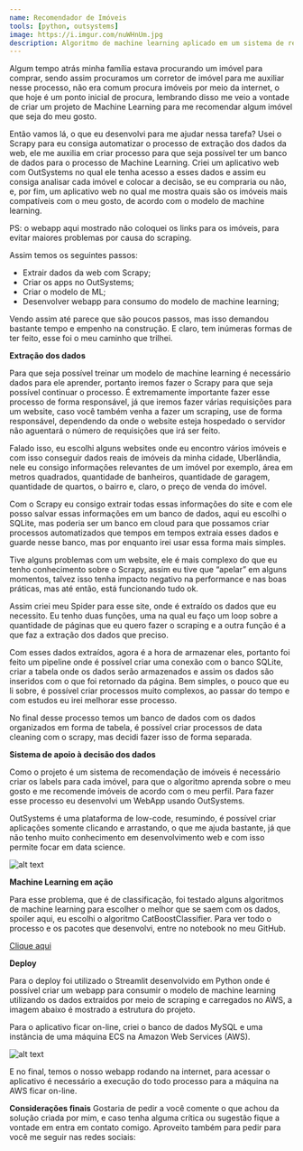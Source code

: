 ```yaml
---
name: Recomendador de Imóveis
tools: [python, outsystems]
image: https://i.imgur.com/nuWHnUm.jpg
description: Algoritmo de machine learning aplicado em um sistema de recomendação de imóvel
---
```


Algum tempo atrás minha família estava procurando um imóvel para comprar, sendo assim procuramos um corretor de imóvel para me auxiliar nesse processo, não era comum procura imóveis por meio da internet, o que hoje é um ponto inicial de procura, lembrando disso me veio a vontade de criar um projeto de Machine Learning para me recomendar algum imóvel que seja do meu gosto.

Então vamos lá, o que eu desenvolvi para me ajudar nessa tarefa? Usei o Scrapy para eu consiga automatizar o processo de extração dos dados da web, ele me auxilia em criar processo para que seja possível ter um banco de dados para o processo de Machine Learning. Criei um aplicativo web com OutSystems no qual ele tenha acesso a esses dados e assim eu consiga analisar cada imóvel e colocar a decisão, se eu compraria ou não, e, por fim, um aplicativo web no qual me mostra quais são os imóveis mais compatíveis com o meu gosto, de acordo com o modelo de machine learning. 

PS: o webapp aqui mostrado não coloquei os links para os imóveis, para evitar maiores problemas por causa do scraping.

Assim temos os seguintes passos: 

- Extrair dados da web com Scrapy; 
- Criar os apps no OutSystems; 
- Criar o modelo de ML; 
- Desenvolver webapp para consumo do modelo de machine learning;

Vendo assim até parece que são poucos passos, mas isso demandou bastante tempo e empenho na construção. E claro, tem inúmeras formas de ter feito, esse foi o meu caminho que trilhei.

**Extração dos dados**

Para que seja possível treinar um modelo de machine learning é necessário dados para ele aprender, portanto iremos fazer o Scrapy para que seja possível continuar o processo. É extremamente importante fazer esse processo de forma responsável, já que iremos fazer várias requisições para um website, caso você também venha a fazer um scraping, use de forma responsável, dependendo da onde o website esteja hospedado o servidor não aguentará o número de requisições que irá ser feito. 

Falado isso, eu escolhi alguns websites onde eu encontro vários imóveis e com isso conseguir dados reais de imóveis da minha cidade, Uberlândia, nele eu consigo informações relevantes de um imóvel por exemplo, área em metros quadrados, quantidade de banheiros, quantidade de garagem, quantidade de quartos, o bairro e, claro, o preço de venda do imóvel. 

Com o Scrapy eu consigo extrair todas essas informações do site e com ele posso salvar essas informações em um banco de dados, aqui eu escolhi o SQLite, mas poderia ser um banco em cloud para que possamos criar processos automatizados que tempos em tempos extraia esses dados e guarde nesse banco, mas por enquanto irei usar essa forma mais simples. 

Tive alguns problemas com um website, ele é mais complexo do que eu tenho conhecimento sobre o Scrapy, assim eu tive que “apelar” em alguns momentos, talvez isso tenha impacto negativo na performance e nas boas práticas, mas até então, está funcionando tudo ok. 

Assim criei meu Spider para esse site, onde é extraído os dados que eu necessito. Eu tenho duas funções, uma na qual eu faço um loop sobre a quantidade de páginas que eu quero fazer o scraping e a outra função é a que faz a extração dos dados que preciso. 

Com esses dados extraídos, agora é a hora de armazenar eles, portanto foi feito um pipeline onde é possível criar uma conexão com o banco SQLite, criar a tabela onde os dados serão armazenados e assim os dados são inseridos com o que foi retornado da página. Bem simples, o pouco que eu li sobre, é possível criar processos muito complexos, ao passar do tempo e com estudos eu irei melhorar esse processo. 

No final desse processo temos um banco de dados com os dados organizados em forma de tabela, é possível criar processos de data cleaning com o scrapy, mas decidi fazer isso de forma separada. 

**Sistema de apoio à decisão dos dados**

Como o projeto é um sistema de recomendação de imóveis é necessário criar os labels para cada imóvel, para que o algoritmo aprenda sobre o meu gosto e me recomende imóveis de acordo com o meu perfil. Para fazer esse processo eu desenvolvi um WebApp usando OutSystems.  

OutSystems é uma plataforma de low-code, resumindo, é possível criar aplicações somente clicando e arrastando, o que me ajuda bastante, já que não tenho muito conhecimento em desenvolvimento web e com isso permite focar em data science.

![alt text](https://i.imgur.com/LvdmRkV.gif)

**Machine Learning em ação**

Para esse problema, que é de classificação, foi testado alguns algoritmos de machine learning para escolher o melhor que se saem com os dados, spoiler aqui, eu escolhi o algoritmo CatBoostClassifier. Para ver todo o processo e os pacotes que desenvolvi, entre no notebook no meu GitHub.

[Clique aqui](https://github.com/mathdeoliveira/house-recommendation/blob/master/analysis/entire_process.ipynb)

**Deploy**

Para o deploy foi utilizado o Streamlit desenvolvido em Python onde é possível criar um webapp para consumir o modelo de machine learning utilizando os dados extraídos por meio de scraping e carregados no AWS, a imagem abaixo é mostrado a estrutura do projeto.

Para o aplicativo ficar on-line, criei o banco de dados MySQL e uma instância de uma máquina ECS na Amazon Web Services (AWS).

![alt text](https://i.imgur.com/FEV3fXA.png)

E no final, temos o nosso webapp rodando na internet, para acessar o aplicativo é necessário a execução do todo processo para a máquina na AWS ficar on-line.

**Considerações finais**
Gostaria de pedir a você comente o que achou da solução criada por mim, e caso tenha alguma crítica ou sugestão fique a vontade em entra em contato comigo. Aproveito também para pedir para você me seguir nas redes sociais: